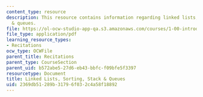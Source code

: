 ```yaml
---
content_type: resource
description: This resource contains information regarding linked lists, sorting, stack
  & queues.
file: https://ol-ocw-studio-app-qa.s3.amazonaws.com/courses/1-00-introduction-to-computers-and-engineering-problem-solving-spring-2012/2369db51289b31796f032c4a58f18892_MIT1_00S12_REC_12.pdf
file_type: application/pdf
learning_resource_types:
- Recitations
ocw_type: OCWFile
parent_title: Recitations
parent_type: CourseSection
parent_uid: b572abe5-27d6-eb43-bbfc-f09bfe5f3397
resourcetype: Document
title: Linked Lists, Sorting, Stack & Queues
uid: 2369db51-289b-3179-6f03-2c4a58f18892
---
```

